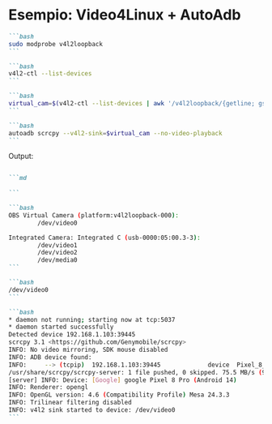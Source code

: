 # Esempio: Video4Linux + AutoAdb

````md magic-move
```bash
sudo modprobe v4l2loopback
```

```bash
v4l2-ctl --list-devices
```

```bash
virtual_cam=$(v4l2-ctl --list-devices | awk '/v4l2loopback/{getline; gsub(/[\t ]/, ""); print}')
```

```bash
autoadb scrcpy --v4l2-sink=$virtual_cam --no-video-playback
```
````

Output:
````md magic-move {at: +1}

```md
​
```

```bash
OBS Virtual Camera (platform:v4l2loopback-000):
        /dev/video0

Integrated Camera: Integrated C (usb-0000:05:00.3-3):
        /dev/video1
        /dev/video2
        /dev/media0
```

```bash
/dev/video0
```

```bash
* daemon not running; starting now at tcp:5037
* daemon started successfully
Detected device 192.168.1.103:39445
scrcpy 3.1 <https://github.com/Genymobile/scrcpy>
INFO: No video mirroring, SDK mouse disabled
INFO: ADB device found:
INFO:     --> (tcpip)  192.168.1.103:39445             device  Pixel_8_Pro
/usr/share/scrcpy/scrcpy-server: 1 file pushed, 0 skipped. 75.5 MB/s (90640 bytes in 0.001s)
[server] INFO: Device: [Google] google Pixel 8 Pro (Android 14)
INFO: Renderer: opengl
INFO: OpenGL version: 4.6 (Compatibility Profile) Mesa 24.3.3
INFO: Trilinear filtering disabled
INFO: v4l2 sink started to device: /dev/video0
```
````